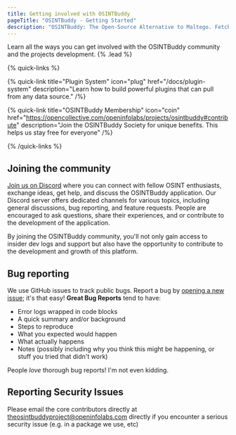 ```yaml
---
title: Getting involved with OSINTBuddy
pageTitle: "OSINTBuddy - Getting Started"
description: "OSINTBuddy: The Open-Source Alternative to Maltego. Fetch data from different sources and returns the results as visual entities that you can explore step-by-step."
---
```


Learn all the ways you can get involved with the OSINTBuddy community and the projects development.  {% .lead %}

{% quick-links %}




{% quick-link title="Plugin System" icon="plug" href="/docs/plugin-system" description="Learn how to build powerful plugins that can pull from any data source." /%}

{% quick-link title="OSINTBuddy Membership" icon="coin" href="https://opencollective.com/openinfolabs/projects/osintbuddy#contribute" description="Join the OSINTBuddy Society for unique benefits. This helps us stay free for everyone" /%}



{% /quick-links %}


## Joining the community

[Join us on Discord](https://discord.gg/gsbbYHA3K3) where you can connect with fellow OSINT enthusiasts, exchange ideas, get help, and discuss the OSINTBuddy application. Our Discord server offers dedicated channels for various topics, including general discussions, bug reporting, and feature requests. People are encouraged to ask questions, share their experiences, and or contribute to the development of the application.

By joining the OSINTBuddy community, you'll not only gain access to insider dev logs and support but also have the opportunity to contribute to the development and growth of this platform.

## Bug reporting
We use GitHub issues to track public bugs. Report a bug by [opening a new issue](https://github.com/jerlendds/osintbuddy/issues/new?assignees=jerlendds&labels=Type%3A+Bug&projects=&template=bug_report.md&title=%5BBUG%5D+); it's that easy! **Great Bug Reports** tend to have:

- Error logs wrapped in code blocks
- A quick summary and/or background
- Steps to reproduce
- What you expected would happen
- What actually happens
- Notes (possibly including why you think this might be happening, or stuff you tried that didn't work)

People *love* thorough bug reports! I'm not even kidding.

## Reporting Security Issues
 Please email the core contributors directly at [theosintbuddyproject@openinfolabs.com](mailto:theosintbuddyproject@openinfolabs.com) directly if you encounter a serious security issue (e.g. in a package we use, etc)


